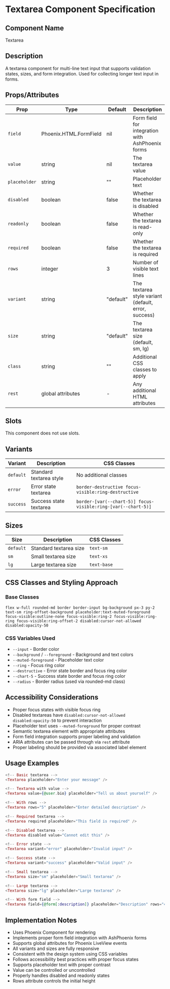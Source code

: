 # Textarea Component Specification

## Component Name
Textarea

## Description
A textarea component for multi-line text input that supports validation states, sizes, and form integration. Used for collecting longer text input in forms.

## Props/Attributes
| Prop | Type | Default | Description |
|------|------|---------|-------------|
| `field` | Phoenix.HTML.FormField | nil | Form field for integration with AshPhoenix forms |
| `value` | string | nil | The textarea value |
| `placeholder` | string | "" | Placeholder text |
| `disabled` | boolean | false | Whether the textarea is disabled |
| `readonly` | boolean | false | Whether the textarea is read-only |
| `required` | boolean | false | Whether the textarea is required |
| `rows` | integer | 3 | Number of visible text lines |
| `variant` | string | "default" | The textarea style variant (default, error, success) |
| `size` | string | "default" | The textarea size (default, sm, lg) |
| `class` | string | "" | Additional CSS classes to apply |
| `rest` | global attributes | - | Any additional HTML attributes |

## Slots
This component does not use slots.

## Variants
| Variant | Description | CSS Classes |
|---------|-------------|-------------|
| `default` | Standard textarea style | No additional classes |
| `error` | Error state textarea | `border-destructive focus-visible:ring-destructive` |
| `success` | Success state textarea | `border-[var(--chart-5)] focus-visible:ring-[var(--chart-5)]` |

## Sizes
| Size | Description | CSS Classes |
|------|-------------|-------------|
| `default` | Standard textarea size | `text-sm` |
| `sm` | Small textarea size | `text-xs` |
| `lg` | Large textarea size | `text-base` |

## CSS Classes and Styling Approach
### Base Classes
```
flex w-full rounded-md border border-input bg-background px-3 py-2 text-sm ring-offset-background placeholder:text-muted-foreground focus-visible:outline-none focus-visible:ring-2 focus-visible:ring-ring focus-visible:ring-offset-2 disabled:cursor-not-allowed disabled:opacity-50
```

### CSS Variables Used
- `--input` - Border color
- `--background` / `--foreground` - Background and text colors
- `--muted-foreground` - Placeholder text color
- `--ring` - Focus ring color
- `--destructive` - Error state border and focus ring color
- `--chart-5` - Success state border and focus ring color
- `--radius` - Border radius (used via rounded-md class)

## Accessibility Considerations
- Proper focus states with visible focus ring
- Disabled textareas have `disabled:cursor-not-allowed disabled:opacity-50` to prevent interaction
- Placeholder text uses `--muted-foreground` for proper contrast
- Semantic textarea element with appropriate attributes
- Form field integration supports proper labeling and validation
- ARIA attributes can be passed through via `rest` attribute
- Proper labeling should be provided via associated label element

## Usage Examples
```heex
<!-- Basic textarea -->
<Textarea placeholder="Enter your message" />

<!-- Textarea with value -->
<Textarea value={@user.bio} placeholder="Tell us about yourself" />

<!-- With rows -->
<Textarea rows="5" placeholder="Enter detailed description" />

<!-- Required textarea -->
<Textarea required placeholder="This field is required" />

<!-- Disabled textarea -->
<Textarea disabled value="Cannot edit this" />

<!-- Error state -->
<Textarea variant="error" placeholder="Invalid input" />

<!-- Success state -->
<Textarea variant="success" placeholder="Valid input" />

<!-- Small textarea -->
<Textarea size="sm" placeholder="Small textarea" />

<!-- Large textarea -->
<Textarea size="lg" placeholder="Large textarea" />

<!-- With form field -->
<Textarea field={@form[:description]} placeholder="Description" rows="4" />
```

## Implementation Notes
- Uses Phoenix Component for rendering
- Implements proper form field integration with AshPhoenix forms
- Supports global attributes for Phoenix LiveView events
- All variants and sizes are fully responsive
- Consistent with the design system using CSS variables
- Follows accessibility best practices with proper focus states
- Supports placeholder text with proper contrast
- Value can be controlled or uncontrolled
- Properly handles disabled and readonly states
- Rows attribute controls the initial height